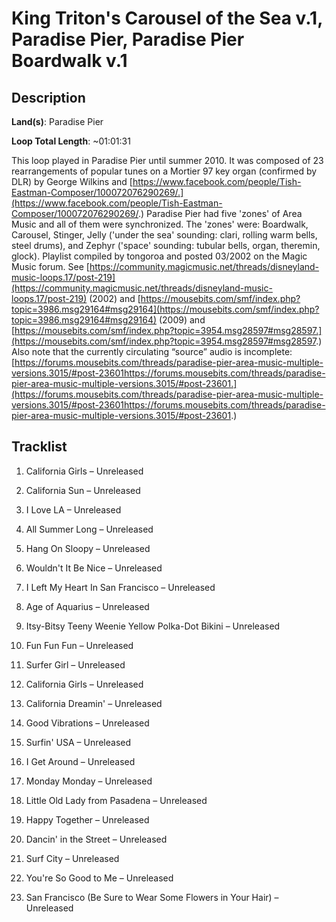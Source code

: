 # King Triton's Carousel of the Sea v.1, Paradise Pier, Paradise Pier Boardwalk v.1

## Description

**Land(s)**: Paradise Pier

**Loop Total Length**: ~01:01:31

This loop played in Paradise Pier until summer 2010. It was composed of 23 rearrangements of popular tunes on a Mortier 97 key organ (confirmed by DLR) by George Wilkins and [https://www.facebook.com/people/Tish-Eastman-Composer/100072076290269/.](https://www.facebook.com/people/Tish-Eastman-Composer/100072076290269/.) Paradise Pier had five 'zones' of Area Music and all of them were synchronized. The 'zones' were: Boardwalk, Carousel, Stinger, Jelly ('under the sea' sounding: clari, rolling warm bells, steel drums), and Zephyr ('space' sounding: tubular bells, organ, theremin, glock). Playlist compiled by tongoroa and posted 03/2002 on the Magic Music forum. See [https://community.magicmusic.net/threads/disneyland-music-loops.17/post-219](https://community.magicmusic.net/threads/disneyland-music-loops.17/post-219) (2002) and [https://mousebits.com/smf/index.php?topic=3986.msg29164#msg29164](https://mousebits.com/smf/index.php?topic=3986.msg29164#msg29164) (2009) and [https://mousebits.com/smf/index.php?topic=3954.msg28597#msg28597.](https://mousebits.com/smf/index.php?topic=3954.msg28597#msg28597.) Also note that the currently circulating “source” audio is incomplete: [https://forums.mousebits.com/threads/paradise-pier-area-music-multiple-versions.3015/#post-23601https://forums.mousebits.com/threads/paradise-pier-area-music-multiple-versions.3015/#post-23601.](https://forums.mousebits.com/threads/paradise-pier-area-music-multiple-versions.3015/#post-23601https://forums.mousebits.com/threads/paradise-pier-area-music-multiple-versions.3015/#post-23601.)

## Tracklist

1. California Girls – Unreleased


2. California Sun – Unreleased


3. I Love LA – Unreleased


4. All Summer Long – Unreleased


5. Hang On Sloopy – Unreleased


6. Wouldn't It Be Nice – Unreleased


7. I Left My Heart In San Francisco – Unreleased


8. Age of Aquarius – Unreleased


9. Itsy-Bitsy Teeny Weenie Yellow Polka-Dot Bikini – Unreleased


10. Fun Fun Fun – Unreleased


11. Surfer Girl – Unreleased


12. California Girls – Unreleased


13. California Dreamin' – Unreleased


14. Good Vibrations – Unreleased


15. Surfin' USA – Unreleased


16. I Get Around – Unreleased


17. Monday Monday – Unreleased


18. Little Old Lady from Pasadena – Unreleased


19. Happy Together – Unreleased


20. Dancin' in the Street – Unreleased


21. Surf City – Unreleased


22. You're So Good to Me – Unreleased


23. San Francisco (Be Sure to Wear Some Flowers in Your Hair) – Unreleased

